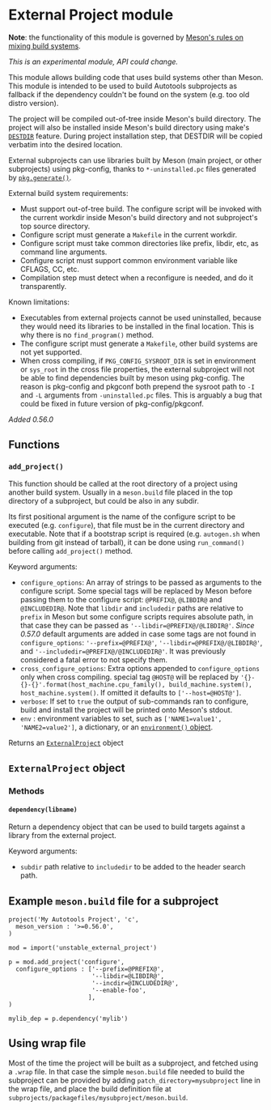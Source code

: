 # External Project module

**Note**: the functionality of this module is governed by [Meson's
  rules on mixing build systems](Mixing-build-systems.md).

*This is an experimental module, API could change.*

This module allows building code that uses build systems other than
Meson. This module is intended to be used to build Autotools
subprojects as fallback if the dependency couldn't be found on the
system (e.g. too old distro version).

The project will be compiled out-of-tree inside Meson's build
directory. The project will also be installed inside Meson's build
directory using make's
[`DESTDIR`](https://www.gnu.org/prep/standards/html_node/DESTDIR.html)
feature. During project installation step, that DESTDIR will be copied
verbatim into the desired location.

External subprojects can use libraries built by Meson (main project,
or other subprojects) using pkg-config, thanks to `*-uninstalled.pc`
files generated by [`pkg.generate()`](Pkgconfig-module.md).

External build system requirements:

- Must support out-of-tree build. The configure script will be invoked with the
  current workdir inside Meson's build directory and not subproject's top source
  directory.
- Configure script must generate a `Makefile` in the current workdir.
- Configure script must take common directories like prefix, libdir, etc, as
  command line arguments.
- Configure script must support common environment variable like CFLAGS, CC, etc.
- Compilation step must detect when a reconfigure is needed, and do it
  transparently.

Known limitations:

- Executables from external projects cannot be used uninstalled, because they
  would need its libraries to be installed in the final location. This is why
  there is no `find_program()` method.
- The configure script must generate a `Makefile`, other build systems are not
  yet supported.
- When cross compiling, if `PKG_CONFIG_SYSROOT_DIR` is set in environment or
  `sys_root` in the cross file properties, the external subproject will not be
  able to find dependencies built by meson using pkg-config. The reason is
  pkg-config and pkgconf both prepend the sysroot path to `-I` and `-L` arguments
  from `-uninstalled.pc` files. This is arguably a bug that could be fixed in
  future version of pkg-config/pkgconf.

*Added 0.56.0*

## Functions

### `add_project()`

This function should be called at the root directory of a project
using another build system. Usually in a `meson.build` file placed in
the top directory of a subproject, but could be also in any subdir.

Its first positional argument is the name of the configure script to
be executed (e.g. `configure`), that file must be in the current
directory and executable. Note that if a bootstrap script is required
(e.g. `autogen.sh` when building from git instead of tarball), it can
be done using `run_command()` before calling `add_project()` method.

Keyword arguments:

- `configure_options`: An array of strings to be passed as arguments to the
  configure script. Some special tags will be replaced by Meson before passing
  them to the configure script: `@PREFIX@`, `@LIBDIR@` and `@INCLUDEDIR@`.
  Note that `libdir` and `includedir` paths are relative to `prefix` in Meson
  but some configure scripts requires absolute path, in that case they can be
  passed as `'--libdir=@PREFIX@/@LIBDIR@'`. *Since 0.57.0* default arguments are
  added in case some tags are not found in `configure_options`:
  `'--prefix=@PREFIX@'`, `'--libdir=@PREFIX@/@LIBDIR@'`, and
  `'--includedir=@PREFIX@/@INCLUDEDIR@'`. It was previously considered a fatal
  error to not specify them.
- `cross_configure_options`: Extra options appended to `configure_options` only
  when cross compiling. special tag `@HOST@` will be replaced by
  `'{}-{}-{}'.format(host_machine.cpu_family(), build_machine.system(), host_machine.system()`.
  If omitted it defaults to `['--host=@HOST@']`.
- `verbose`: If set to `true` the output of sub-commands ran to configure, build
  and install the project will be printed onto Meson's stdout.
- `env` : environment variables to set, such as `['NAME1=value1', 'NAME2=value2']`,
  a dictionary, or an [`environment()` object](Reference-manual.md#environment-object).

Returns an [`ExternalProject`](#ExternalProject_object) object

## `ExternalProject` object

### Methods

#### `dependency(libname)`

Return a dependency object that can be used to build targets against a library
from the external project.

Keyword arguments:
- `subdir` path relative to `includedir` to be added to the header search path.

## Example `meson.build` file for a subproject

```meson
project('My Autotools Project', 'c',
  meson_version : '>=0.56.0',
)

mod = import('unstable_external_project')

p = mod.add_project('configure',
  configure_options : ['--prefix=@PREFIX@',
                       '--libdir=@LIBDIR@',
                       '--incdir=@INCLUDEDIR@',
                       '--enable-foo',
                      ],
)

mylib_dep = p.dependency('mylib')
```

## Using wrap file

Most of the time the project will be built as a subproject, and
fetched using a `.wrap` file. In that case the simple `meson.build`
file needed to build the subproject can be provided by adding
`patch_directory=mysubproject` line in the wrap file, and place the
build definition file at
`subprojects/packagefiles/mysubproject/meson.build`.
